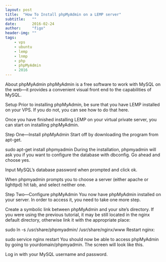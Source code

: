 ```yaml
---
layout: post
title:  "How To Install phpMyAdmin on a LEMP server"
subtitle:   ""  
date:       2016-02-24
author:     "figo"
header-img: ""
tags:
    - vps
    - ubuntu
    - lemp
    - lnmp
    - php
    - phpMyAdmin
    - 2016
---
```

About phpMyAdmin
phpMyAdmin is a free software to work with MySQL on the web—it provides a convenient visual front end to the capabilities of MySQL.

Setup
Prior to installing phpMyAdmin, be sure that you have LEMP installed on your VPS. If you do not, you can see how to do that here.

Once you have finished installing LEMP on your virtual private server, you can start on installing phpMyAdmin.

Step One—Install phpMyAdmin
Start off by downloading the program from apt-get.

sudo apt-get install phpmyadmin
During the installation, phpmyadmin will ask you if you want to configure the database with dbconfig. Go ahead and choose yes.

Input MySQL’s database password when prompted and click ok.

When phpmyadmin prompts you to choose a server (either apache or lighttpd) hit tab, and select neither one.

Step Two—Configure phpMyAdmin
You now have phpMyAdmin installed on your server. In order to access it, you need to take one more step.

Create a symbolic link between phpMyAdmin and your site’s directory. If you were using the previous tutorial, it may be still located in the nginx default directory, otherwise link it with the appropriate place:

sudo ln -s /usr/share/phpmyadmin/ /usr/share/nginx/www
Restart nginx:

sudo service nginx restart
You should now be able to access phpMyAdmin by going to yourdomain/phpmyadmin. The screen will look like this.

Log in with your MySQL username and password.
